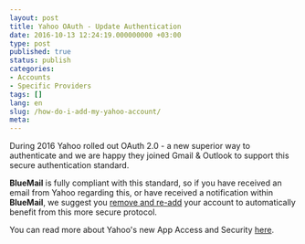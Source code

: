 ```yaml
---
layout: post
title: Yahoo OAuth - Update Authentication
date: 2016-10-13 12:24:19.000000000 +03:00
type: post
published: true
status: publish
categories:
- Accounts
- Specific Providers
tags: []
lang: en
slug: /how-do-i-add-my-yahoo-account/
meta:
---
```


During 2016 Yahoo rolled out OAuth 2.0 - a new superior way to authenticate and we are happy they joined Gmail & Outlook to support this secure authentication standard.

**BlueMail** is fully compliant with this standard, so if you have received an email from Yahoo regarding this, or have received a notification within **BlueMail**, we suggest you [remove and re-add](/remove-add-account/) your account to automatically benefit from this more secure protocol.

You can read more about Yahoo's new App Access and Security [here](https://help.yahoo.com/kb/SLN27791.html).